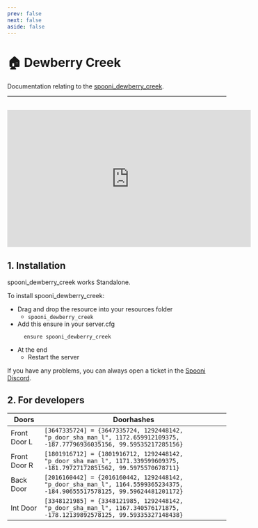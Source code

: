 ```yaml
---
prev: false
next: false
aside: false
---
```


# 🏠 Dewberry Creek
Documentation relating to the [spooni_dewberry_creek](https://spooni-mapping.tebex.io/package/6090322).

___
<br>
<iframe width="560" height="315" src="https://www.youtube.com/embed/AxNafdEx5ck?si=JXLiEIZ0L13O26yk" frameborder="0" allow="accelerometer; autoplay; clipboard-write; encrypted-media; gyroscope; picture-in-picture; web-share" allowfullscreen></iframe>

## 1. Installation
spooni_dewberry_creek works Standalone.  

To install spooni_dewberry_creek:
- Drag and drop the resource into your resources folder
  - `spooni_dewberry_creek`
- Add this ensure in your server.cfg
  ```
    ensure spooni_dewberry_creek
  ```
- At the end
  - Restart the server

If you have any problems, you can always open a ticket in the [Spooni Discord](https://discord.gg/spooni).

## 2. For developers
| Doors                     | Doorhashes
|---------------------------|----------------------------------------------------------------------------------|
| Front Door L              | `[3647335724] = {3647335724, 1292448142, "p_door_sha_man_l", 1172.659912109375, -187.77796936035156, 99.59535217285156}`
| Front Door R              | `[1801916712] = {1801916712, 1292448142, "p_door_sha_man_l", 1171.339599609375, -181.79727172851562, 99.5975570678711}`
| Back Door                 | `[2016160442] = {2016160442, 1292448142, "p_door_sha_man_l", 1164.5599365234375, -184.90655517578125, 99.59624481201172}`
| Int Door                  | `[3348121985] = {3348121985, 1292448142, "p_door_sha_man_l", 1167.340576171875, -178.12139892578125, 99.59335327148438}`